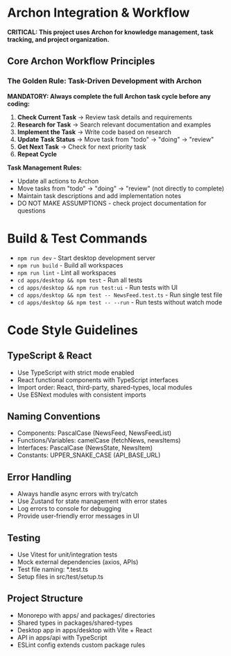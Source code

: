 # Archon Integration & Workflow

**CRITICAL: This project uses Archon for knowledge management, task tracking, and project organization.**

## Core Archon Workflow Principles

### The Golden Rule: Task-Driven Development with Archon

**MANDATORY: Always complete the full Archon task cycle before any coding:**

1. **Check Current Task** → Review task details and requirements
2. **Research for Task** → Search relevant documentation and examples
3. **Implement the Task** → Write code based on research
4. **Update Task Status** → Move task from "todo" → "doing" → "review"
5. **Get Next Task** → Check for next priority task
6. **Repeat Cycle**

**Task Management Rules:**
- Update all actions to Archon
- Move tasks from "todo" → "doing" → "review" (not directly to complete)
- Maintain task descriptions and add implementation notes
- DO NOT MAKE ASSUMPTIONS - check project documentation for questions

# Build & Test Commands
- `npm run dev` - Start desktop development server
- `npm run build` - Build all workspaces
- `npm run lint` - Lint all workspaces
- `cd apps/desktop && npm test` - Run all tests
- `cd apps/desktop && npm run test:ui` - Run tests with UI
- `cd apps/desktop && npm test -- NewsFeed.test.ts` - Run single test file
- `cd apps/desktop && npm test -- --run` - Run tests without watch mode

# Code Style Guidelines
## TypeScript & React
- Use TypeScript with strict mode enabled
- React functional components with TypeScript interfaces
- Import order: React, third-party, shared-types, local modules
- Use ESNext modules with consistent imports

## Naming Conventions
- Components: PascalCase (NewsFeed, NewsFeedList)
- Functions/Variables: camelCase (fetchNews, newsItems)
- Interfaces: PascalCase (NewsState, NewsItem)
- Constants: UPPER_SNAKE_CASE (API_BASE_URL)

## Error Handling
- Always handle async errors with try/catch
- Use Zustand for state management with error states
- Log errors to console for debugging
- Provide user-friendly error messages in UI

## Testing
- Use Vitest for unit/integration tests
- Mock external dependencies (axios, APIs)
- Test file naming: *.test.ts
- Setup files in src/test/setup.ts

## Project Structure
- Monorepo with apps/ and packages/ directories
- Shared types in packages/shared-types
- Desktop app in apps/desktop with Vite + React
- API in apps/api with TypeScript
- ESLint config extends custom package rules
